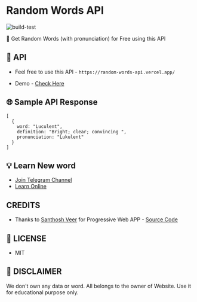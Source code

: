 # Random Words API

![build-test](https://github.com/mcnaveen/Random-Words-API/workflows/build-test/badge.svg)

:unicorn: Get Random Words (with pronunciation) for Free using this API

## :rocket: API
- Feel free to use this API - `https://random-words-api.vercel.app/`

- Demo - [Check Here](https://wordsonrandom.netlify.app/)

## :globe_with_meridians: Sample API Response
```
[
  {
    word: "Luculent",
    definition: "Bright; clear; convincing ",
    pronunciation: "Lukulent"
  }
]
```
## :bulb: Learn New word
- [Join Telegram Channel](https://t.me/learnwordoftheday)
- [Learn Online](https://wordsonrandom.netlify.app/)

## CREDITS
- Thanks to [Santhosh Veer](https://github.com/mskian) for Progressive Web APP - [Source Code](https://github.com/mskian/vue-random-words)

## :page_facing_up: LICENSE

- MIT

## :rotating_light: DISCLAIMER
We don't own any data or word. All belongs to the owner of Website. Use it for educational purpose only.


